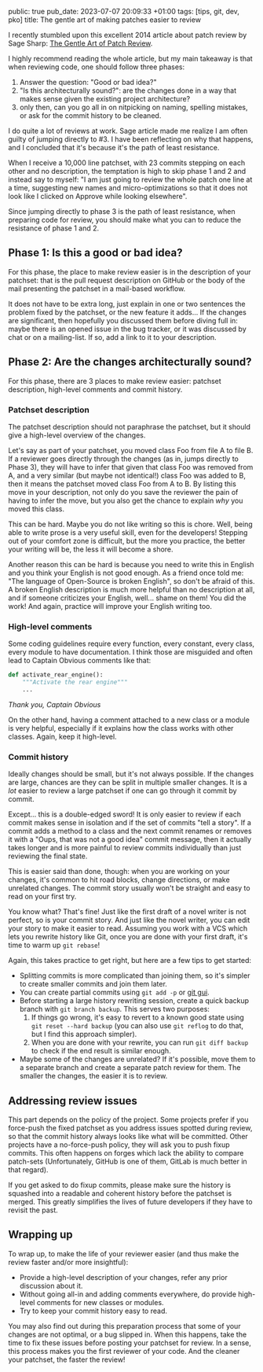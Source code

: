 public: true
pub_date: 2023-07-07 20:09:33 +01:00
tags: [tips, git, dev, pko]
title: The gentle art of making patches easier to review

I recently stumbled upon this excellent 2014 article about patch review by Sage Sharp: [The Gentle Art of Patch Review](https://sage.thesharps.us/2014/09/01/the-gentle-art-of-patch-review/).

I highly recommend reading the whole article, but my main takeaway is that when reviewing code, one should follow three phases:

1. Answer the question: "Good or bad idea?"
2. "Is this architecturally sound?": are the changes done in a way that makes sense given the existing project architecture?
3. only then, can you go all in on nitpicking on naming, spelling mistakes, or ask for the commit history to be cleaned.

I do quite a lot of reviews at work. Sage article made me realize I am often guilty of jumping directly to #3. I have been reflecting on why that happens, and I concluded that it's because it's the path of least resistance.

When I receive a 10,000 line patchset, with 23 commits stepping on each other and no description, the temptation is high to skip phase 1 and 2 and instead say to myself: "I am just going to review the whole patch one line at a time, suggesting new names and micro-optimizations so that it does not look like I clicked on Approve while looking elsewhere".

Since jumping directly to phase 3 is the path of least resistance, when preparing code for review, you should make what you can to reduce the resistance of phase 1 and 2.

<!-- break -->

## Phase 1: Is this a good or bad idea?

For this phase, the place to make review easier is in the description of your patchset: that is the pull request description on GitHub or the body of the mail presenting the patchset in a mail-based workflow.

It does not have to be extra long, just explain in one or two sentences the problem fixed by the patchset, or the new feature it adds... If the changes are significant, then hopefully you discussed them before diving full in: maybe there is an opened issue in the bug tracker, or it was discussed by chat or on a mailing-list. If so, add a link to it to your description.

## Phase 2: Are the changes architecturally sound?

For this phase, there are 3 places to make review easier: patchset description, high-level comments and commit history.

### Patchset description

The patchset description should not paraphrase the patchset, but it should give a high-level overview of the changes.

Let's say as part of your patchset, you moved class Foo from file A to file B. If a reviewer goes directly through the changes (as in, jumps directly to Phase 3), they will have to infer that given that class Foo was removed from A, and a very similar (but maybe not identical!) class Foo was added to B, then it means the patchset moved class Foo from A to B. By listing this move in your description, not only do you save the reviewer the pain of having to infer the move, but you also get the chance to explain *why* you moved this class.

This can be hard. Maybe you do not like writing so this is chore. Well, being able to write prose is a very useful skill, even for the developers! Stepping out of your comfort zone is difficult, but the more you practice, the better your writing will be, the less it will become a shore.

Another reason this can be hard is because you need to write this in English and you think your English is not good enough. As a friend once told me: "The language of Open-Source is broken English", so don't be afraid of this. A broken English description is much more helpful than no description at all, and if someone criticizes your English, well... shame on them! You did the work! And again, practice will improve your English writing too.

### High-level comments

Some coding guidelines require every function, every constant, every class, every module to have documentation. I think those are misguided and often lead to Captain Obvious comments like that:

```python
def activate_rear_engine():
    """Activate the rear engine"""
    ...
```

*Thank you, Captain Obvious*

On the other hand, having a comment attached to a new class or a module is very helpful, especially if it explains how the class works with other classes. Again, keep it high-level.

### Commit history

Ideally changes should be small, but it's not always possible. If the changes are large, chances are they can be split in multiple smaller changes. It is a *lot* easier to review a large patchset if one can go through it commit by commit.

Except... this is a double-edged sword! It is only easier to review if each commit makes sense in isolation and if the set of commits "tell a story". If a commit adds a method to a class and the next commit renames or removes it with a "Oups, that was not a good idea" commit message, then it actually takes longer and is more painful to review commits individually than just reviewing the final state.

This is easier said than done, though: when you are working on your changes, it's common to hit road blocks, change directions, or make unrelated changes. The commit story usually won't be straight and easy to read on your first try.

You know what? That's fine! Just like the first draft of a novel writer is not perfect, so is your commit story. And just like the novel writer, you can edit your story to make it easier to read. Assuming you work with a VCS which lets you rewrite history like Git, once you are done with your first draft, it's time to warm up `git rebase`!

Again, this takes practice to get right, but here are a few tips to get started:

- Splitting commits is more complicated than joining them, so it's simpler to create smaller commits and join them later.
- You can create partial commits using `git add -p` or [git gui](/2016/an-intro-to-git-gui).
- Before starting a large history rewriting session, create a quick backup branch with `git branch backup`. This serves two purposes:
    1. If things go wrong, it's easy to revert to a known good state using `git reset --hard backup` (you can also use `git reflog` to do that, but I find this approach simpler).
    2. When you are done with your rewrite, you can run `git diff backup` to check if the end result is similar enough.
- Maybe some of the changes are unrelated? If it's possible, move them to a separate branch and create a separate patch review for them. The smaller the changes, the easier it is to review.

## Addressing review issues

This part depends on the policy of the project. Some projects prefer if you force-push the fixed patchset as you address issues spotted during review, so that the commit history always looks like what will be committed. Other projects have a no-force-push policy, they will ask you to push fixup commits. This often happens on forges which lack the ability to compare patch-sets (Unfortunately, GitHub is one of them, GitLab is much better in that regard).

If you get asked to do fixup commits, please make sure the history is squashed into a readable and coherent history before the patchset is merged. This greatly simplifies the lives of future developers if they have to revisit the past.

## Wrapping up

To wrap up, to make the life of your reviewer easier (and thus make the review faster and/or more insightful):

- Provide a high-level description of your changes, refer any prior discussion about it.
- Without going all-in and adding comments everywhere, do provide high-level comments for new classes or modules.
- Try to keep your commit history easy to read.

You may also find out during this preparation process that some of your changes are not optimal, or a bug slipped in. When this happens, take the time to fix these issues before posting your patchset for review. In a sense, this process makes you the first reviewer of your code. And the cleaner your patchset, the faster the review!
